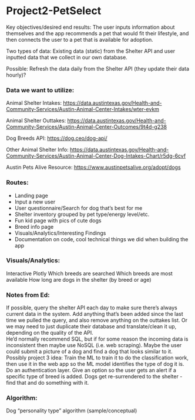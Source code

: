 # Project2-PetSelect

Key objectives/desired end results:
The user inputs information about themselves and the app recommends a pet that would fit their lifestyle, and then connects the user to a pet that is available for adoption. 

Two types of data: Existing data (static) from the Shelter API and user inputted data that we collect in our own database. 

Possible: Refresh the data daily from the Shelter API (they update their data hourly)?

### Data we want to utilize:

Animal Shelter Intakes: https://data.austintexas.gov/Health-and-Community-Services/Austin-Animal-Center-Intakes/wter-evkm

Animal Shelter Outtakes:
https://data.austintexas.gov/Health-and-Community-Services/Austin-Animal-Center-Outcomes/9t4d-g238

Dog Breeds API:
https://dog.ceo/dog-api/

Other Animal Shelter Info: 
https://data.austintexas.gov/Health-and-Community-Services/Austin-Animal-Center-Dog-Intakes-Chart/r5dg-6cvf

Austin Pets Alive Resource:
https://www.austinpetsalive.org/adopt/dogs


### Routes:
* Landing page
* Input a new user
* User questionnaire/Search for dog that’s best for me 
* Shelter inventory grouped by pet type/energy level/etc.
* Fun kid page with pics of cute dogs
* Breed info page
* Visuals/Analytics/Interesting Findings
* Documentation on code, cool technical things we did when building the app


### Visuals/Analytics:
Interactive Plotly
Which breeds are searched
Which breeds are most available
How long are dogs in the shelter (by breed or age)



### Notes from Ed:
If possible, query the shelter API each day to make sure there’s always current data in the system. Add anything that’s been added since the last time we pulled the query, and also remove anything on the outtakes list. Or we may need to just duplicate their database and translate/clean it up, depending on the quality of the API.  
He’d normally recommend SQL, but if for some reason the incoming data is inconsistent then maybe use NoSQL (i.e. web scraping).
Maybe the user could submit a picture of a dog and find a dog that looks similar to it. 
Possibly project 3 idea: Train the ML to train it to do the classification work, then use it in the web app so the ML model identifies the type of dog it is. 
Do an authentication layer. 
Give an option so the user gets an alert if a specific type of breed is added. 
Dogs get re-surrendered to the shelter - find that and do something with it. 


### Algorithm:

Dog “personality type” algorithm (sample/conceptual)


